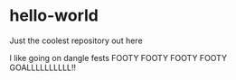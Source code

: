 # hello-world
Just the coolest repository out here

I like going on dangle fests FOOTY FOOTY FOOTY FOOTY GOALLLLLLLLLL!!
